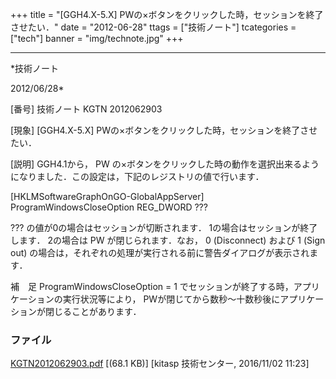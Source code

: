 ﻿+++
title = "[GGH4.X-5.X] PWの×ボタンをクリックした時，セッションを終了させたい．"
date = "2012-06-28"
ttags = ["技術ノート"]
tcategories = ["tech"]
banner = "img/technote.jpg"
+++

-----------------------------------------------------------------------------------------------------------------------------

*技術ノート

2012/06/28*


[番号]
技術ノート KGTN 2012062903

[現象]
[GGH4.X-5.X] PWの×ボタンをクリックした時，セッションを終了させたい．

[説明]
GGH4.1から， PW
の×ボタンをクリックした時の動作を選択出来るようになりました．この設定は，下記のレジストリの値で行います．

[HKLMSoftwareGraphOnGO-GlobalAppServer]
ProgramWindowsCloseOption REG_DWORD ???

??? の値が0の場合はセッションが切断されます．
1の場合はセッションが終了します． 2の場合は PW が閉じられます．なお， 0
(Disconnect) および 1 (Sign out)
の場合は，それぞれの処理が実行される前に警告ダイアログが表示されます．

補　足
ProgramWindowsCloseOption = 1
でセッションが終了する時，アプリケーションの実行状況等により，
PWが閉じてから数秒～十数秒後にアプリケーションが閉じることがあります．


### ファイル

 
 


[KGTN2012062903.pdf](http://techreport.kitasp.net/attachments/download/3123/KGTN2012062903.pdf)
 [(68.1 KB)] [kitasp 技術センター, 2016/11/02
11:23]


 


 


